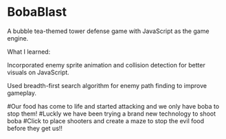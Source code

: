 # BobaBlast

A bubble tea-themed tower defense game with JavaScript as the game engine.

What I learned:

Incorporated enemy sprite animation and collision detection for better visuals on JavaScript.

Used breadth-first search algorithm for enemy path finding to improve gameplay.

#Our food has come to life and started attacking and we only have boba to stop them!
#Luckly we have been trying a brand new technology to shoot boba
#Click to place shooters and create a maze to stop the evil food before they get us!!
